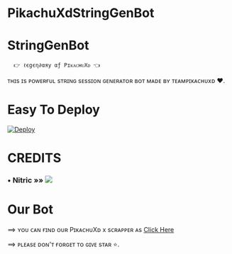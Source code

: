 # PikachuXdStringGenBot
# StringGenBot
      👉 ℓєgєη∂αяу αƒ PɪᴋᴀᴄʜᴜXᴅ 👈
ᴛʜɪs ɪs ᴘᴏᴡᴇʀғᴜʟ sᴛʀɪɴɢ sᴇssɪᴏɴ ɢᴇɴᴇʀᴀᴛᴏʀ ʙᴏᴛ ᴍᴀᴅᴇ ʙʏ ᴛᴇᴀᴍᴘɪᴋᴀᴄʜᴜxᴅ ❤. 


# Easy To Deploy
[![Deploy](https://www.herokucdn.com/deploy/button.svg)](https://heroku.com/deploy?template=https://github.com/TeamPikachuXd/PikachuXdStringGenBot)


# CREDITS

### • Nitric      »»  <a href="https://github.com/lucifeermorningstar" alt="NITRIC"> <img src="https://img.shields.io/badge/Devil-90302f?logo=github" /></a>

# Our Bot

==> ʏᴏᴜ ᴄᴀɴ ғɪɴᴅ ᴏᴜʀ PɪᴋᴀᴄʜᴜXᴅ x sᴄʀᴀᴘᴘᴇʀ ᴀs [ Click Here ](t.me/PikachuXdScrapperBot) 

==> ᴘʟᴇᴀsᴇ ᴅᴏɴ'ᴛ ғᴏʀɢᴇᴛ ᴛᴏ ɢɪᴠᴇ sᴛᴀʀ ⭐. 

